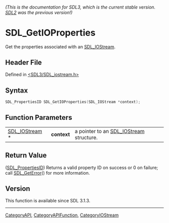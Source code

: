 ###### (This is the documentation for SDL3, which is the current stable version. [SDL2](https://wiki.libsdl.org/SDL2/) was the previous version!)
# SDL_GetIOProperties

Get the properties associated with an [SDL_IOStream](SDL_IOStream).

## Header File

Defined in [<SDL3/SDL_iostream.h>](https://github.com/libsdl-org/SDL/blob/main/include/SDL3/SDL_iostream.h)

## Syntax

```c
SDL_PropertiesID SDL_GetIOProperties(SDL_IOStream *context);
```

## Function Parameters

|                                |             |                                                         |
| ------------------------------ | ----------- | ------------------------------------------------------- |
| [SDL_IOStream](SDL_IOStream) * | **context** | a pointer to an [SDL_IOStream](SDL_IOStream) structure. |

## Return Value

([SDL_PropertiesID](SDL_PropertiesID)) Returns a valid property ID on
success or 0 on failure; call [SDL_GetError](SDL_GetError)() for more
information.

## Version

This function is available since SDL 3.1.3.

----
[CategoryAPI](CategoryAPI), [CategoryAPIFunction](CategoryAPIFunction), [CategoryIOStream](CategoryIOStream)


